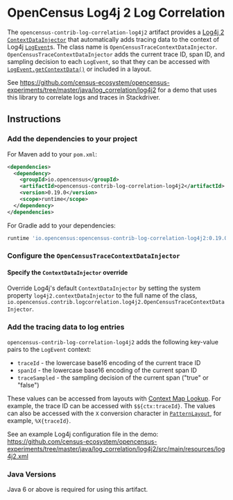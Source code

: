 # OpenCensus Log4j 2 Log Correlation

The `opencensus-contrib-log-correlation-log4j2` artifact provides a
[Log4j 2](https://logging.apache.org/log4j/2.x/)
[`ContextDataInjector`](https://logging.apache.org/log4j/2.x/manual/extending.html#Custom_ContextDataInjector)
that automatically adds tracing data to the context of Log4j
[`LogEvent`](https://logging.apache.org/log4j/2.x/log4j-core/apidocs/org/apache/logging/log4j/core/LogEvent.html)s.
The class name is
`OpenCensusTraceContextDataInjector`. `OpenCensusTraceContextDataInjector` adds the current trace
ID, span ID, and sampling decision to each `LogEvent`, so that they can be accessed with
[`LogEvent.getContextData()`](https://logging.apache.org/log4j/2.x/log4j-core/apidocs/org/apache/logging/log4j/core/LogEvent.html#getContextData())
or included in a layout.

See
https://github.com/census-ecosystem/opencensus-experiments/tree/master/java/log_correlation/log4j2
for a demo that uses this library to correlate logs and traces in Stackdriver.

## Instructions

### Add the dependencies to your project

For Maven add to your `pom.xml`:
```xml
<dependencies>
  <dependency>
    <groupId>io.opencensus</groupId>
    <artifactId>opencensus-contrib-log-correlation-log4j2</artifactId>
    <version>0.19.0</version>
    <scope>runtime</scope>
  </dependency>
</dependencies>
```

For Gradle add to your dependencies:
```groovy
runtime 'io.opencensus:opencensus-contrib-log-correlation-log4j2:0.19.0'
```

### Configure the `OpenCensusTraceContextDataInjector`

#### Specify the `ContextDataInjector` override

Override Log4j's default `ContextDataInjector` by setting the system property
`log4j2.contextDataInjector` to the full name of the class,
`io.opencensus.contrib.logcorrelation.log4j2.OpenCensusTraceContextDataInjector`.

### Add the tracing data to log entries

`opencensus-contrib-log-correlation-log4j2` adds the following key-value pairs to the `LogEvent`
context:

* `traceId` - the lowercase base16 encoding of the current trace ID
* `spanId` - the lowercase base16 encoding of the current span ID
* `traceSampled` - the sampling decision of the current span ("true" or "false")

These values can be accessed from layouts with
[Context Map Lookup](http://logging.apache.org/log4j/2.x/manual/lookups.html#ContextMapLookup).  For
example, the trace ID can be accessed with `$${ctx:traceId}`.  The values can also be accessed with
the `X` conversion character in
[`PatternLayout`](http://logging.apache.org/log4j/2.x/manual/layouts.html#PatternLayout), for
example, `%X{traceId}`.

See an example Log4j configuration file in the demo:
https://github.com/census-ecosystem/opencensus-experiments/tree/master/java/log_correlation/log4j2/src/main/resources/log4j2.xml

### Java Versions

Java 6 or above is required for using this artifact.
